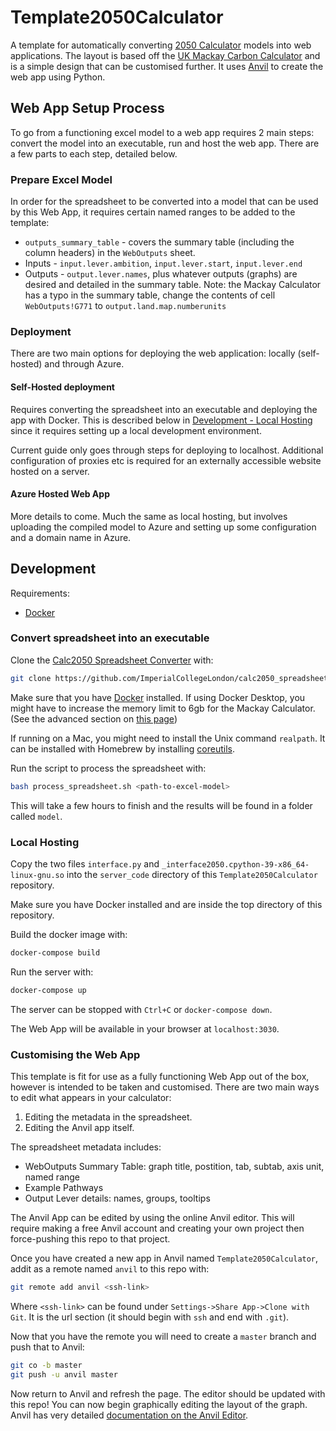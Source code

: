 # Template2050Calculator
A template for automatically converting [2050 Calculator](https://www.imperial.ac.uk/2050-calculator) models into web applications. The layout is based off the [UK Mackay Carbon Calculator](https://mackaycarboncalculator.beis.gov.uk/overview/emissions-and-primary-energy-consumption) and is a simple design that can be customised further. It uses [Anvil](https://anvil.works) to create the web app using Python.

## Web App Setup Process
To go from a functioning excel model to a web app requires 2 main steps: convert the model into an executable, run and host the web app. There are a few parts to each step, detailed below.

### Prepare Excel Model
In order for the spreadsheet to be converted into a model that can be used by this Web App, it requires certain named ranges to be added to the template:

 - `outputs_summary_table` - covers the summary table (including the column headers) in the `WebOutputs` sheet.
 - Inputs - `input.lever.ambition`, `input.lever.start`, `input.lever.end`
 - Outputs - `output.lever.names`, plus whatever outputs (graphs) are desired and detailed in the summary table. Note: the Mackay Calculator has a typo in the summary table, change the contents of cell `WebOutputs!G771` to `output.land.map.numberunits`

### Deployment
There are two main options for deploying the web application: locally (self-hosted) and through Azure.

#### Self-Hosted deployment
Requires converting the spreadsheet into an executable and deploying the app with Docker. This is described below in [Development - Local Hosting](#local-hosting) since it requires setting up a local development environment.

Current guide only goes through steps for deploying to localhost. Additional configuration of proxies etc is required for an externally accessible website hosted on a server.

#### Azure Hosted Web App
More details to come. Much the same as local hosting, but involves uploading the compiled model to Azure and setting up some configuration and a domain name in Azure.

## Development
Requirements:
 - [Docker](https://www.docker.com/get-started)

### Convert spreadsheet into an executable
Clone the [Calc2050 Spreadsheet Converter](https://github.com/ImperialCollegeLondon/calc2050_spreadsheet_converter) with:
```bash
git clone https://github.com/ImperialCollegeLondon/calc2050_spreadsheet_converter.git
```

Make sure that you have [Docker](https://www.docker.com/get-started) installed. If using Docker Desktop, you might have to increase the memory limit to 6gb for the Mackay Calculator. (See the advanced section on [this page](https://docs.docker.com/docker-for-mac/))

If running on a Mac, you might need to install the Unix command `realpath`. It can be installed with Homebrew by installing [coreutils](https://formulae.brew.sh/formula/coreutils).

Run the script to process the spreadsheet with:
```bash
bash process_spreadsheet.sh <path-to-excel-model>
```

This will take a few hours to finish and the results will be found in a folder called `model`.

### Local Hosting
Copy the two files `interface.py` and `_interface2050.cpython-39-x86_64-linux-gnu.so` into the `server_code` directory of this `Template2050Calculator` repository.

Make sure you have Docker installed and are inside the top directory of this repository.

Build the docker image with:
```bash
docker-compose build
```

Run the server with:
```bash
docker-compose up
```

The server can be stopped with `Ctrl+C` or `docker-compose down`.

The Web App will be available in your browser at `localhost:3030`.

### Customising the Web App

This template is fit for use as a fully functioning Web App out of the box, however is intended to be taken and customised. There are two main ways to edit what appears in your calculator:
1. Editing the metadata in the spreadsheet.
2. Editing the Anvil app itself.

The spreadsheet metadata includes:
 - WebOutputs Summary Table: graph title, postition, tab, subtab, axis unit, named range
 - Example Pathways
 - Output Lever details: names, groups, tooltips

The Anvil App can be edited by using the online Anvil editor. This will require making a free Anvil account and creating your own project then force-pushing this repo to that project.

Once you have created a new app in Anvil named `Template2050Calculator`, addit as a remote named `anvil` to this repo with:
```bash
git remote add anvil <ssh-link>
```

Where `<ssh-link>` can be found under `Settings->Share App->Clone with Git`. It is the url section (it should begin with `ssh` and end with `.git`).

Now that you have the remote you will need to create a `master` branch and push that to Anvil:
```bash
git co -b master
git push -u anvil master
```

Now return to Anvil and refresh the page. The editor should be updated with this repo! You can now begin graphically editing the layout of the graph. Anvil has very detailed [documentation on the Anvil Editor](https://anvil.works/docs/editor).
